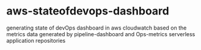 # aws-stateofdevops-dashboard
generating state of devOps dashboard in aws cloudwatch based on the metrics data generated by pipeline-dashboard and Ops-metrics serverless application repositories
